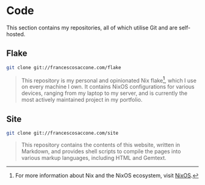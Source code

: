 Code
====

This section contains my repositories, all of which utilise Git and are
self-hosted.

Flake
-----

```sh
git clone git://francescosaccone.com/flake
```

> This repository is my personal and opinionated Nix flake[^1], which I use on
every machine I own. It contains NixOS configurations for various devices,
ranging from my laptop to my server, and is currently the most actively
maintained project in my portfolio.

[^1]: For more information about Nix and the NixOS ecosystem, visit
  [NixOS](https://nixos.org).

Site
----

```sh
git clone git://francescosaccone.com/site
```

> This repository contains the contents of this website, written in Markdown,
and provides shell scripts to compile the pages into various markup languages,
including HTML and Gemtext.
